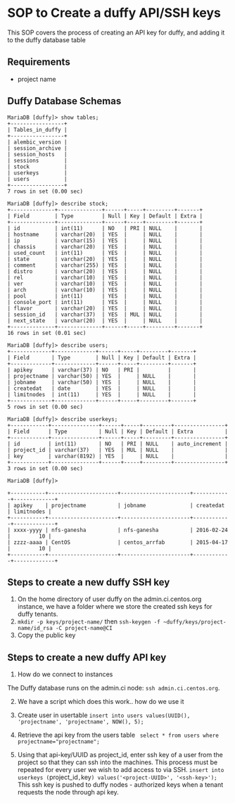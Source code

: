 # SOP to Create a duffy API/SSH keys
This SOP covers the process of creating an API key for duffy, and adding it to the duffy database table


## Requirements

- project name

## Duffy Database Schemas

```
MariaDB [duffy]> show tables;
+-----------------+
| Tables_in_duffy |
+-----------------+
| alembic_version |
| session_archive |
| session_hosts   |
| sessions        |
| stock           |
| userkeys        |
| users           |
+-----------------+
7 rows in set (0.00 sec)

MariaDB [duffy]> describe stock;
+--------------+--------------+------+-----+---------+-------+
| Field        | Type         | Null | Key | Default | Extra |
+--------------+--------------+------+-----+---------+-------+
| id           | int(11)      | NO   | PRI | NULL    |       |
| hostname     | varchar(20)  | YES  |     | NULL    |       |
| ip           | varchar(15)  | YES  |     | NULL    |       |
| chassis      | varchar(20)  | YES  |     | NULL    |       |
| used_count   | int(11)      | YES  |     | NULL    |       |
| state        | varchar(20)  | YES  |     | NULL    |       |
| comment      | varchar(255) | YES  |     | NULL    |       |
| distro       | varchar(20)  | YES  |     | NULL    |       |
| rel          | varchar(10)  | YES  |     | NULL    |       |
| ver          | varchar(10)  | YES  |     | NULL    |       |
| arch         | varchar(10)  | YES  |     | NULL    |       |
| pool         | int(11)      | YES  |     | NULL    |       |
| console_port | int(11)      | YES  |     | NULL    |       |
| flavor       | varchar(20)  | YES  |     | NULL    |       |
| session_id   | varchar(37)  | YES  | MUL | NULL    |       |
| next_state   | varchar(20)  | YES  |     | NULL    |       |
+--------------+--------------+------+-----+---------+-------+
16 rows in set (0.01 sec)

MariaDB [duffy]> describe users;
+-------------+-------------+------+-----+---------+-------+
| Field       | Type        | Null | Key | Default | Extra |
+-------------+-------------+------+-----+---------+-------+
| apikey      | varchar(37) | NO   | PRI |         |       |
| projectname | varchar(50) | YES  |     | NULL    |       |
| jobname     | varchar(50) | YES  |     | NULL    |       |
| createdat   | date        | YES  |     | NULL    |       |
| limitnodes  | int(11)     | YES  |     | NULL    |       |
+-------------+-------------+------+-----+---------+-------+
5 rows in set (0.00 sec)

MariaDB [duffy]> describe userkeys;
+------------+---------------+------+-----+---------+----------------+
| Field      | Type          | Null | Key | Default | Extra          |
+------------+---------------+------+-----+---------+----------------+
| id         | int(11)       | NO   | PRI | NULL    | auto_increment |
| project_id | varchar(37)   | YES  | MUL | NULL    |                |
| key        | varchar(8192) | YES  |     | NULL    |                |
+------------+---------------+------+-----+---------+----------------+
3 rows in set (0.00 sec)

MariaDB [duffy]> 

```


```
+-----------+----------------------+----------------------+------------+-------------+
| apikey    | projectname          | jobname              | createdat  | limitnodes |
+-----------+----------------------+----------------------+------------+-------------+
| xxxx-yyyy | nfs-ganesha          | nfs-ganesha          | 2016-02-24 |         10 |
| zzzz-aaaa | CentOS               | centos_arrfab        | 2015-04-17 |         10 |
+-----------+----------------------+----------------------+------------+-------------+
```

## Steps to create a new duffy SSH key
1. On the home directory of user duffy on the admin.ci.centos.org instance, we have a folder where we store the created ssh keys for duffy tenants.
2. `mkdir -p keys/project-name/` then `ssh-keygen -f ~duffy/keys/project-name/id_rsa -C project-name@CI`
3. Copy the public key

## Steps to create a new duffy API key

1. How do we connect to instances

The Duffy database runs on the admin.ci node: `ssh admin.ci.centos.org`. 

2. We have a script which does this work.. how do we use it

3. Create user in usertable
`insert into users values(UUID(), 'projectname', 'projectname', NOW(), 5);`

4. Retrieve the api key from the users table
` select * from users where projectname="projectname";`

5. Using that api-key/UUID as project_id, enter ssh key of a user from the project so that they can ssh into the machines. This process must be repeated for every user we wish to add access to via SSH.
`insert into userkeys (`project_id`,`key`) values('<project-UUID>', '<ssh-key>');`
This ssh key is pushed to duffy nodes - authorized keys when a tenant requests the node through api key.
